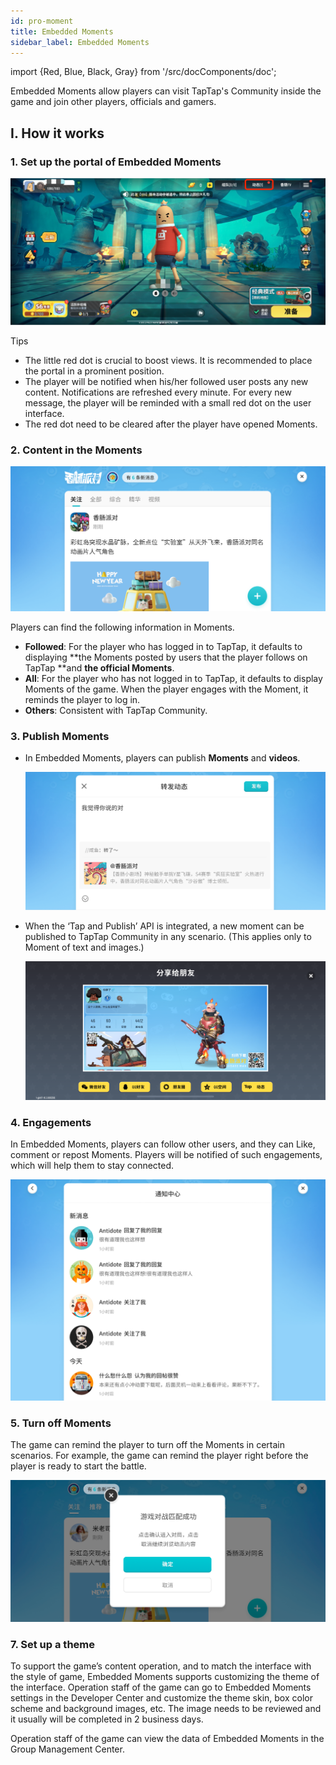```yaml
---
id: pro-moment 
title: Embedded Moments 
sidebar_label: Embedded Moments
---
```

import {Red, Blue, Black, Gray} from '/src/docComponents/doc';


Embedded Moments allow players can visit TapTap's Community inside the game and join other players, officials and gamers.

## I. How it works

### 1\. Set up the portal of Embedded Moments

![](/img/tap_moment06.png)

Tips

- The little red dot is crucial to boost views. It is recommended to place the portal in a prominent position.
- The player will be notified when his/her followed user posts any new content. Notifications are refreshed every minute.  For every new message, the player will be reminded with a small red dot on the user interface.
- The red dot need to be cleared after the player have opened Moments.

### 2\. Content in the Moments

![](/img/openmoment.png)

Players can find the following information in Moments.

- **Followed**: For the player who has logged in to TapTap, it defaults to displaying **the Moments posted by users that the player follows on TapTap **and **the official Moments**.
- **All**: For the player who has not logged in to TapTap, it defaults to display Moments of the game. When the player engages with the Moment, it reminds the player to log in.
- **Others**: Consistent with TapTap Community.

### 3\. Publish Moments

- In Embedded Moments, players can publish **Moments** and **videos**.

    ![](/img/tap_moment05.png)

- When the ‘Tap and Publish’ API is integrated, a new moment can be published to TapTap Community in any scenario. (This applies only to Moment of text and images.)

    ![](/img/tap_moment_publish1.png)

### 4\. Engagements

In Embedded Moments, players can follow other users, and they can Like, comment or repost Moments. Players will be notified of such engagements, which will help them to stay connected.

![](/img/tap_moment03.png)

### 5\. Turn off Moments

The game can remind the player to turn off the Moments in certain scenarios. For example, the game can remind the player right before the player is ready to start the battle. 

![](/img/tap_moment_close.png)

### 7\. Set up a theme

To support the game’s content operation, and to match the interface with the style of game, Embedded Moments supports customizing the theme of the interface. Operation staff of the game can go to Embedded Moments settings in the Developer Center and customize the theme skin, box color scheme and background images, etc.  The image needs to be reviewed and it usually will be completed in 2 business days.

Operation staff of the game can view the data of Embedded Moments in the Group Management Center.
